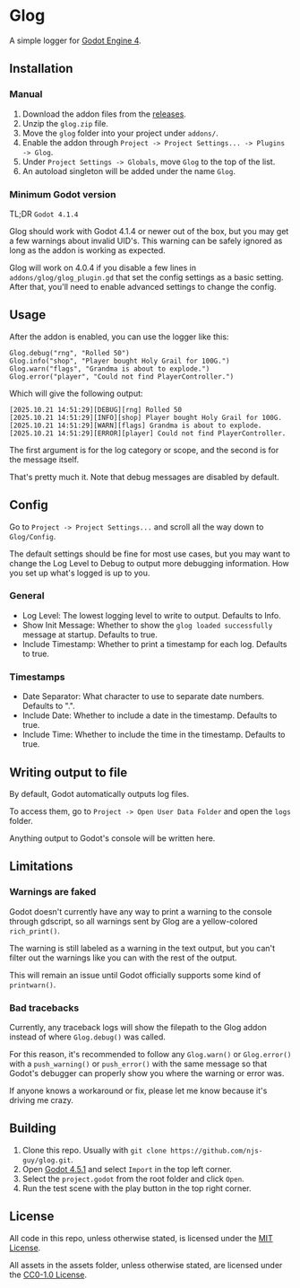 # Glog

A simple logger for [Godot Engine 4](https://godotengine.org/).

## Installation

### Manual

1. Download the addon files from the [releases](https://github.com/njs-guy/glog/releases).
2. Unzip the `glog.zip` file.
3. Move the `glog` folder into your project under `addons/`.
3. Enable the addon through `Project -> Project Settings... -> Plugins -> Glog`.
4. Under `Project Settings -> Globals`, move `Glog` to the top of the list.
5. An autoload singleton will be added under the name `Glog`.

### Minimum Godot version

TL;DR `Godot 4.1.4`

Glog should work with Godot 4.1.4 or newer out of the box,
but you may get a few warnings about invalid UID's.
This warning can be safely ignored
as long as the addon is working as expected.

Glog will work on 4.0.4 if you disable a few lines in `addons/glog/glog_plugin.gd`
that set the config settings as a basic setting.
After that, you'll need to enable advanced settings to change the config.

## Usage

After the addon is enabled, you can use the logger like this:

```gdscript
Glog.debug("rng", "Rolled 50")
Glog.info("shop", "Player bought Holy Grail for 100G.")
Glog.warn("flags", "Grandma is about to explode.")
Glog.error("player", "Could not find PlayerController.")
```

Which will give the following output:
```
[2025.10.21 14:51:29][DEBUG][rng] Rolled 50
[2025.10.21 14:51:29][INFO][shop] Player bought Holy Grail for 100G.
[2025.10.21 14:51:29][WARN][flags] Grandma is about to explode.
[2025.10.21 14:51:29][ERROR][player] Could not find PlayerController.
```

The first argument is for the log category or scope, and the second is for the message itself.

That's pretty much it. Note that debug messages are disabled by default.

## Config

Go to `Project -> Project Settings...` and scroll all the way down to `Glog/Config`.

The default settings should be fine for most use cases, but you may
want to change the Log Level to Debug to output more debugging information.
How you set up what's logged is up to you.

### General

- Log Level: The lowest logging level to write to output. Defaults to Info.
- Show Init Message: Whether to show the `glog loaded successfully` message at startup.
Defaults to true.
- Include Timestamp: Whether to print a timestamp for each log. Defaults to true.

### Timestamps

- Date Separator: What character to use to separate date numbers. Defaults to ".".
- Include Date: Whether to include a date in the timestamp. Defaults to true.
- Include Time: Whether to include the time in the timestamp. Defaults to true.

## Writing output to file

By default, Godot automatically outputs log files.

To access them, go to `Project -> Open User Data Folder` and open the `logs` folder.

Anything output to Godot's console will be written here.

## Limitations

### Warnings are faked

Godot doesn't currently have any way to print a warning to the console through gdscript,
so all warnings sent by Glog are a yellow-colored `rich_print()`.

The warning is still labeled as a warning in the text output,
but you can't filter out the warnings like you can with the rest of the output.

This will remain an issue until Godot officially supports some kind of `printwarn()`.

### Bad tracebacks

Currently, any traceback logs will show the filepath to the Glog addon
instead of where `Glog.debug()` was called.

For this reason, it's recommended to follow any `Glog.warn()` or `Glog.error()`
with a `push_warning()` or `push_error()` with the same message
so that Godot's debugger can properly show you where the warning or error was.

If anyone knows a workaround or fix, please let me know because it's driving me crazy.


## Building

1. Clone this repo. Usually with `git clone https://github.com/njs-guy/glog.git`.
2. Open [Godot 4.5.1](https://godotengine.org/download/archive/4.5.1-stable/)
and select `Import` in the top left corner.
3. Select the `project.godot` from the root folder and click `Open`.
4. Run the test scene with the play button in the top right corner.

## License

All code in this repo, unless otherwise stated, is licensed under the [MIT License](LICENSE.txt).

All assets in the assets folder, unless otherwise stated, are licensed under the [CC0-1.0 License](./assets/LICENSE.txt).

